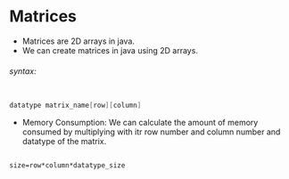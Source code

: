 # Matrices

- Matrices are 2D arrays in java.
- We can create matrices in java using 2D arrays.

###### syntax:

```java

datatype matrix_name[row][column]

```

- Memory Consumption: We can calculate the amount of memory consumed by multiplying with itr row number and column number and datatype of the matrix.

```text

size=row*column*datatype_size


